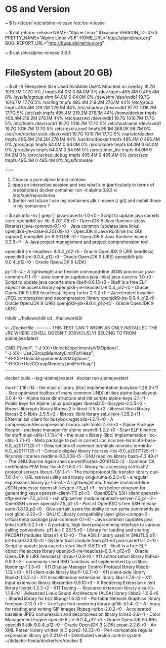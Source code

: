 
# OS and Version
~ $ ls /etc/*rel*
/etc/alpine-release  /etc/os-release

~ $ cat /etc/os-release
NAME="Alpine Linux"
ID=alpine
VERSION_ID=3.6.3
PRETTY_NAME="Alpine Linux v3.6"
HOME_URL="http://alpinelinux.org"
BUG_REPORT_URL="http://bugs.alpinelinux.org"

~ $ cat /etc/alpine-release
3.6.3

# FileSystem (about 20 GB)
~ $ df -h
Filesystem                Size      Used Available Use% Mounted on
overlay                  19.7G   1016.7M     17.7G   5% /
tmpfs                    64.0M         0     64.0M   0% /dev
tmpfs                   495.4M         0    495.4M   0% /sys/fs/cgroup
shm                      64.0M         0     64.0M   0% /dev/shm
/dev/xvdb1               19.7G   1016.7M     17.7G   5% /var/log
tmpfs                   495.4M    219.2M    276.1M  44% /etc/group
tmpfs                   495.4M    219.2M    276.1M  44% /etc/shadow
/dev/xvdb1               19.7G   1016.7M     17.7G   5% /etc/ssh
tmpfs                   495.4M    219.2M    276.1M  44% /home/docker
tmpfs                   495.4M    219.2M    276.1M  44% /etc/passwd
/dev/xvdb1               19.7G   1016.7M     17.7G   5% /etc/hosts
/dev/xvdb1               19.7G   1016.7M     17.7G   5% /etc/hostname
/dev/xvdb1               19.7G   1016.7M     17.7G   5% /etc/resolv.conf
tmpfs                    99.1M    368.0K     98.7M   0% /var/run/docker.sock
/dev/xvdb1               19.7G   1016.7M     17.7G   5% /var/etc/docker
tmpfs                   495.4M    219.2M    276.1M  44% /usr/bin/docker
tmpfs                   495.4M         0    495.4M   0% /proc/acpi
tmpfs                    64.0M         0     64.0M   0% /proc/kcore
tmpfs                    64.0M         0     64.0M   0% /proc/keys
tmpfs                    64.0M         0     64.0M   0% /proc/timer_list
tmpfs                    64.0M         0     64.0M   0% /proc/sched_debug
tmpfs                   495.4M         0    495.4M   0% /proc/scsi
tmpfs                   495.4M         0    495.4M   0% /sys/firmware

===
1) Choose a pure alpine latest contaier
2) open an interactive session and see what's in (particularly in terms of repositories)
docker container run -it alpine:3.9.3
vi /etc/apk/repositories
3) [better not to]can I use my containers jdk / maven [/ git] and install those in my containers ?

~ $ apk info -vv | grep 'j'
java-cacerts-1.0-r0 - Script to update java cacerts store
openjdk8-jre-lib-8.201.08-r0 - OpenJDK 8 Java Runtime (class libraries)
java-common-0.1-r0 - Java common (updates java links)
openjdk8-jre-base-8.201.08-r0 - OpenJDK 8 Java Runtime (no GUI support)
openjdk8-jre-8.201.08-r0 - OpenJDK 8 Java Runtime
maven-3.3.9-r1 - A Java project management and project comprehension tool.

openjdk9-jre-headless-9.0.4_p12-r0 - Oracle OpenJDK 9 (JRE headless)
openjdk9-jre-9.0.4_p12-r0 - Oracle OpenJDK 9 (JRE)
openjdk9-jdk-9.0.4_p12-r0 - Oracle OpenJDK 9 (JDK)


jq-1.5-r4 - A lightweight and flexible command-line JSON processor
java-common-0.1-r0 - Java common (updates java links)
java-cacerts-1.0-r0 - Script to update java cacerts store
libelf-0.8.13-r3 - libelf is a free ELF object file access library
openjdk9-jre-headless-9.0.4_p12-r0 - Oracle OpenJDK 9 (JRE headless)
libjpeg-turbo-2.0.2-r0 - Accelerated baseline JPEG compression and decompression library
openjdk9-jre-9.0.4_p12-r0 - Oracle OpenJDK 9 (JRE)
openjdk9-jdk-9.0.4_p12-r0 - Oracle OpenJDK 9 (JDK)





mkdir ../helloworld9
cd ../helloworld9/

vi ./Dockerfile
-------- THIS TEST CAN'T WORK AS ONLY INSTALLED THE JRE WHERE JSHELL DOESN'T (OBVIOUSLY) BELONG TO
FROM alpinejava:latest

CMD ["jshell", "-J-XX:+UnlockExperimentalVMOptions", \
               "-J-XX:+UseCGroupMemoryLimitForHeap", \
               "-R-XX:+UnlockExperimentalVMOptions", \
               "-R-XX:+UseCGroupMemoryLimitForHeap"]

--------

docker build --tag=alpinejavatest .
docker run alpinejavatest











musl-1.1.16-r14 - the musl c library (libc) implementation
busybox-1.26.2-r11 - Size optimized toolbox of many common UNIX utilities
alpine-baselayout-3.0.4-r0 - Alpine base dir structure and init scripts
alpine-keys-2.1-r1 - Public keys for Alpine Linux packages
libressl2.5-libcrypto-2.5.5-r2 - libressl libcrypto library
libressl2.5-libssl-2.5.5-r2 - libressl libssl library
libressl2.5-libtls-2.5.5-r2 - libressl libtls library
ssl_client-1.26.2-r11 - EXternal ssl_client for busybox wget
zlib-1.2.11-r0 - A compression/decompression Library
apk-tools-2.7.6-r0 - Alpine Package Keeper - package manager for alpine
scanelf-1.2.2-r0 - Scan ELF binaries for stuff
musl-utils-1.1.16-r14 - the musl c library (libc) implementation
libc-utils-0.7.1-r0 - Meta package to pull in correct libc
ncurses-terminfo-base-6.0_p20171125-r1 - Descriptions of common terminals
ncurses-terminfo-6.0_p20171125-r1 - Console display library
ncurses-libs-6.0_p20171125-r1 - Ncurses libraries
readline-6.3.008-r5 - GNU readline library
bash-4.3.48-r1 - The GNU Bourne Again shell
ca-certificates-20161130-r2 - Common CA certificates PEM files
libssh2-1.8.0-r1 - library for accessing ssh1/ssh2 protocol servers
libcurl-7.61.1-r1 - The multiprotocol file transfer library
curl-7.61.1-r1 - URL retrival utility and library
oniguruma-6.3.0-r0 - a regular expressions library
jq-1.5-r4 - A lightweight and flexible command-line JSON processor
openssh-keygen-7.5_p1-r3 - ssh helper program for generating keys
openssh-client-7.5_p1-r3 - OpenBSD's SSH client
openssh-sftp-server-7.5_p1-r3 - ssh sftp server module
openssh-server-7.5_p1-r3 - OpenSSH server
openssh-7.5_p1-r3 - Port of OpenBSD's free SSH release
sudo-1.8.19_p2-r0 - Give certain users the ability to run some commands as root
glibc-2.23-r3 - GNU C Library compatibility layer
glibc-compat-0 - virtual meta package
java-common-0.1-r0 - Java common (updates java links)
libffi-3.2.1-r6 - A portable, high level programming interface to various calling conventions.
p11-kit-0.23.15-r0 - Library for loading and sharing PKCS#11 modules
libtasn1-4.13-r0 - The ASN.1 library used in GNUTLS
p11-kit-trust-0.23.15-r0 - System trust module from p11-kit
java-cacerts-1.0-r0 - Script to update java cacerts store
libelf-0.8.13-r3 - libelf is a free ELF object file access library
openjdk9-jre-headless-9.0.4_p12-r0 - Oracle OpenJDK 9 (JRE headless)
libxau-1.0.9-r0 - X11 authorisation library
libbsd-0.8.3-r3 - commonly-used BSD functions not implemented by all libcs
libxdmcp-1.1.3-r0 - X11 Display Manager Control Protocol library
libxcb-1.13.1-r0 - X11 client-side library
libx11-1.6.7-r0 - X11 client-side library
libxext-1.3.3-r3 - X11 miscellaneous extensions library
libxi-1.7.9-r2 - X11 Input extension library
libxrender-0.9.10-r3 - X Rendering Extension client library
libxtst-1.2.3-r2 - X11 Testing -- Resource extension library
alsa-lib-1.1.8-r0 - Advanced Linux Sound Architecture (ALSA) library
libbz2-1.0.6-r6 - Shared library for bz2
libpng-1.6.35-r0 - Portable Network Graphics library
freetype-2.10.0-r0 - TrueType font rendering library
giflib-5.1.4-r2 - A library for reading and writing GIF images
libjpeg-turbo-2.0.2-r0 - Accelerated baseline JPEG compression and decompression library
lcms2-2.9-r1 - Color Management Engine
openjdk9-jre-9.0.4_p12-r0 - Oracle OpenJDK 9 (JRE)
openjdk9-jdk-9.0.4_p12-r0 - Oracle OpenJDK 9 (JDK)
expat-2.2.6-r0 - An XML Parser library written in C
pcre2-10.33-r0 - Perl-compatible regular expression library
git-2.21.0-r1 - Distributed version control system
~/didactic-fiesta/docker/src/docker $
